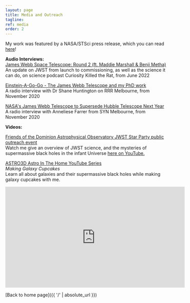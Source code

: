 ```yaml
---
layout: page
title: Media and Outreach
tagline:
ref: media
order: 2
---
```


My work was featured by a NASA/STSci press release, which you can read [here](https://www.nasa.gov/feature/goddard/2020/simulations-show-webb-telescope-can-reveal-distant-galaxies-hidden-in-quasars-glare/)!

**Audio Interviews:** <br>
[James Webb Space Telescope: Round 2 (ft. Maddie Marshall \& Benji Metha)](https://curiosityrat.podbean.com/e/james-webb-space-telescope-round-2-ft-maddie-marshall-benji-metha)
An update on JWST from launch to commissioning, as well as the science it can do, on science podcast Curiosity Killed the Rat, from June 2022

[Einstein-A-Go-Go - The James Webb Telescope and my PhD work](https://www.rrr.org.au/shared/podcast-episode/4740/2311000)  
A radio interview with Dr Shane Huntington on RRR Melbourne, from November 2020

[NASA's James Webb Telescope to Supersede Hubble Telescope Next Year](http://syn.org.au/nasa-james-webb-telescope-supersede-hubble/)  
A radio interview with Anneliese Farrer from SYN Melbourne, from November 2020

**Videos:**<br>

[Friends of the Dominion Astrophysical Observatory JWST Star Party public outreach event](https://centreoftheuniverse.org/events/2021/12/18/webb-inar-the-jwst-star-party-part-2#)  
Watch me give an overview of JWST science, and the mysteries of supermassive black holes in the infant Universe [here on YouTube.](https://www.youtube.com/watch?v=QkiDJ1z6WkQ&ab_channel=FriendsoftheDAO)


[ASTRO3D Astro In The Home YouTube Series](https://astro3d.org.au/education-and-outreach/astro-in-the-home/)  
*Making Galaxy Cupcakes*<br>
Learn all about galaxies and their supermassive black holes while making galaxy cupcakes with me.
<iframe width="560" height="315" src="https://www.youtube.com/embed/uwCbAT2DoTY" frameborder="0" allow="accelerometer; autoplay; clipboard-write; encrypted-media; gyroscope; picture-in-picture" allowfullscreen></iframe>


[Back to home page]({{ '/' | absolute_url }})
